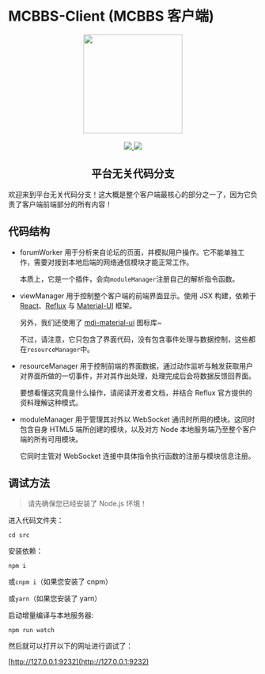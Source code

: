 # MCBBS-Client \(MCBBS 客户端\)

<div align="center">
<a href="http://miao.su/image/HdIbf">
<img src="http://miao.su/images/2018/12/24/447a2b32e7ec7bd5fb486.md.png" width="200" height="200">
</a>
</div>
<br />
<div align="center">
<a href="https://travis-ci.com/langyo/MCBBS-Client">
<img src="https://travis-ci.com/langyo/MCBBS-Client.svg?branch=master">
</a>
<img src="https://badges.depfu.com/badges/dbdc735d3c1f776180e36eb3fbc572fd/overview.svg">
</div>

<div align="center">
<h2>平台无关代码分支</h2>
</div>

欢迎来到平台无关代码分支！这大概是整个客户端最核心的部分之一了，因为它负责了客户端前端部分的所有内容！

## 代码结构

- forumWorker
  用于分析来自论坛的页面，并模拟用户操作。它不能单独工作，需要对接到本地后端的网络通信模块才能正常工作。
  
  本质上，它是一个插件，会向```moduleManager```注册自己的解析指令函数。
- viewManager
  用于控制整个客户端的前端界面显示。使用 JSX 构建，依赖于 [React](https://zh-hans.reactjs.org/)、[Reflux](https://github.com/reflux/refluxjs) 与 [Material-UI](https://material-ui.com/zh/) 框架。

  另外，我们还使用了 [mdi-material-ui](https://materialdesignicons.com/) 图标库~

  不过，请注意，它只包含了界面代码，没有包含事件处理与数据控制，这些都在```resourceManager```中。
- resourceManager
  用于控制前端的界面数据，通过动作监听与触发获取用户对界面所做的一切事件，并对其作出处理，处理完成后会将数据反馈回界面。

  要想看懂这究竟是什么操作，请阅读开发者文档，并结合 Reflux 官方提供的资料理解这种模式。
- moduleManager
  用于管理其对外以 WebSocket 通讯时所用的模块。这同时包含自身 HTML5 端所创建的模块，以及对方 Node 本地服务端乃至整个客户端的所有可用模块。

  它同时主管对 WebSocket 连接中具体指令执行函数的注册与模块信息注册。

## 调试方法

> 请先确保您已经安装了 Node.js 环境！

进入代码文件夹：

```cd src```

安装依赖：

```npm i```

或```cnpm i```（如果您安装了 cnpm）

或```yarn```（如果您安装了 yarn）

启动增量编译与本地服务器:

```npm run watch```

然后就可以打开以下的网址进行调试了：

[http://127.0.0.1:9232](http://127.0.0.1:9232)